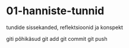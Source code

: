 # 01-hanniste-tunnid
tundide sissekanded, reflektsioonid ja konspekt

giti põhikäsud
git add
git commit
git push
